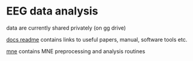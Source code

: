 # EEG data analysis

data are currently shared privately (on gg drive)

[docs readme](docs/README.md) contains links to useful papers, manual, software tools etc.

[mne](mne/) contains MNE preprocessing and analysis routines
